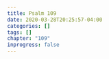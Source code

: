 ```yaml
---
title: Psalm 109
date: 2020-03-28T20:25:57-04:00
categories: []
tags: []
chapter: "109"
inprogress: false
---
```


